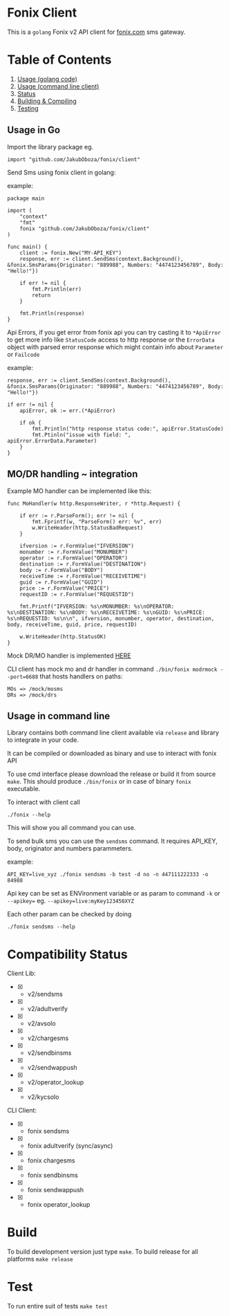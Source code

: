# Fonix Client

This is a `golang` Fonix v2 API client for [fonix.com](fonix.com) sms gateway. 

# Table of Contents
1. [Usage (golang code)](#usagego)
2. [Usage (command line client)](#usagecli)
3. [Status](#status)
4. [Building & Compiling](#build)
5. [Testing](#test)

## Usage in Go <a name="usagego"></a>

Import the library package eg.
```
import "github.com/JakubOboza/fonix/client"
```

Send Sms using fonix client in golang:

example:
```
package main

import (
	"context"
	"fmt"
	fonix "github.com/JakubOboza/fonix/client"
)

func main() {
	client := fonix.New("MY-API_KEY")
	response, err := client.SendSms(context.Background(), &fonix.SmsParams{Originator: "889988", Numbers: "4474123456789", Body: "Hello!"})

	if err != nil {
		fmt.Println(err)
		return
	}

	fmt.Println(response)
}

```

Api Errors, if you get error from fonix api you can try casting it to `*ApiError` to get more info like `StatusCode` access to http response or the `ErrorData` object with parsed error response which might contain info about `Parameter` or `Failcode`

example:

```
response, err := client.SendSms(context.Background(), &fonix.SmsParams{Originator: "889988", Numbers: "4474123456789", Body: "Hello!"})

if err != nil {
    apiError, ok := err.(*ApiError)

    if ok {
        fmt.Println("http response status code:", apiError.StatusCode)
        fmt.Ptinln("issue with field: ",  apiError.ErrorData.Parameter)
    }
}
```

## MO/DR handling ~ integration

Example MO handler can be implemented like this:
```
func MoHandler(w http.ResponseWriter, r *http.Request) {

	if err := r.ParseForm(); err != nil {
		fmt.Fprintf(w, "ParseForm() err: %v", err)
		w.WriteHeader(http.StatusBadRequest)
	}

	ifversion := r.FormValue("IFVERSION")
	monumber := r.FormValue("MONUMBER")
	operator := r.FormValue("OPERATOR")
	destination := r.FormValue("DESTINATION")
	body := r.FormValue("BODY")
	receiveTime := r.FormValue("RECEIVETIME")
	guid := r.FormValue("GUID")
	price := r.FormValue("PRICE")
	requestID := r.FormValue("REQUESTID")

	fmt.Printf("IFVERSION: %s\nMONUMBER: %s\nOPERATOR: %s\nDESTINATION: %s\nBODY: %s\nRECEIVETIME: %s\nGUID: %s\nPRICE: %s\nREQUESTID: %s\n\n", ifversion, monumber, operator, destination, body, receiveTime, guid, price, requestID)

	w.WriteHeader(http.StatusOK)
}
```

Mock DR/MO handler is implemented [HERE](https://github.com/JakubOboza/fonix/blob/main/client/handlers.go)

CLI client has mock mo and dr handler in command `./bin/fonix modrmock --port=6688` that hosts handlers on paths:

```
MOs => /mock/mosms
DRs => /mock/drs
```

## Usage in command line <a name="usagecli"></a>

Library contains both command line client available via `release` and library to integrate in your code.

It can be compiled or downloaded as binary and use to interact with fonix API

To use cmd interface please download the release or build it from source `make`. This should produce `./bin/fonix` or in case of binary `fonix` executable.

To interact with client call
```
./fonix --help
```

This will show you all command you can use. 

To send bulk sms you can use the `sendsms` command. It requires API_KEY, body, originator and numbers parammeters.

example:
```
API_KEY=live_xyz ./fonix sendsms -b test -d no -n 447111222333 -o 84988
```

Api key can be set as ENVironment variable or as param to command `-k` or `--apikey=` eg. `--apikey=live:myKey123456XYZ`

Each other param can be checked by doing

```
./fonix sendsms --help
```


# Compatibility Status <a name="status"></a>

Client Lib:

- [x] - v2/sendsms
- [x] - v2/adultverify
- [x] - v2/avsolo
- [x] - v2/chargesms 
- [x] - v2/sendbinsms 
- [x] - v2/sendwappush 
- [x] - v2/operator_lookup
- [x] - v2/kycsolo

CLI Client:

- [x] - fonix sendsms
- [x] - fonix adultverify (sync/async)
- [x] - fonix chargesms 
- [x] - fonix sendbinsms 
- [x] - fonix sendwappush 
- [x] - fonix operator_lookup

# Build <a name="build"></a>

To build development version just type `make`. 
To build release for all platforms `make release`

# Test <a name="test"></a>

To run entire suit of tests `make test`